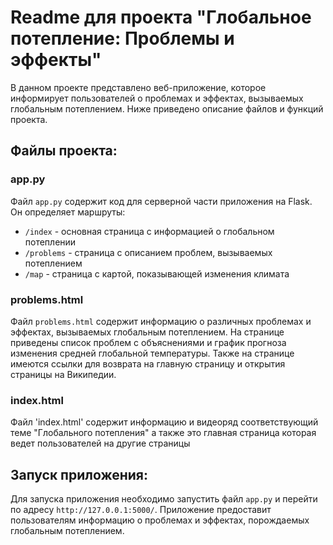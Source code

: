# Readme для проекта "Глобальное потепление: Проблемы и эффекты"

В данном проекте представлено веб-приложение, которое информирует пользователей о проблемах и эффектах, вызываемых глобальным потеплением. Ниже приведено описание файлов и функций проекта.

## Файлы проекта:

### app.py
Файл `app.py` содержит код для серверной части приложения на Flask. Он определяет маршруты:
- `/index` - основная страница с информацией о глобальном потеплении
- `/problems` - страница с описанием проблем, вызываемых потеплением
- `/map` - страница с картой, показывающей изменения климата

### problems.html
Файл `problems.html` содержит информацию о различных проблемах и эффектах, вызываемых глобальным потеплением. На странице приведены список проблем с объяснениями и график прогноза изменения средней глобальной температуры. Также на странице имеются ссылки для возврата на главную страницу и открытия страницы на Википедии.

### index.html
Файл 'index.html' содержит информацию и видеоряд соответствующий теме "Глобального потепления" а также это главная страница которая ведет пользователей на другие страницы

## Запуск приложения:
Для запуска приложения необходимо запустить файл `app.py` и перейти по адресу `http://127.0.0.1:5000/`. Приложение предоставит пользователям информацию о проблемах и эффектах, порождаемых глобальным потеплением.
